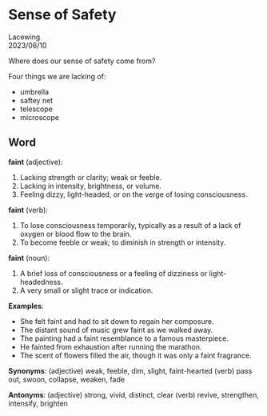 # Sense of Safety

Lacewing  
2023/06/10

Where does our sense of safety come from?

Four things we are lacking of:
- umbrella
- saftey net
- telescope
- microscope

## Word
**faint** (adjective):

1. Lacking strength or clarity; weak or feeble.
2. Lacking in intensity, brightness, or volume.
3. Feeling dizzy, light-headed, or on the verge of losing consciousness.

**faint** (verb):

1. To lose consciousness temporarily, typically as a result of a lack of oxygen or blood flow to the brain.
2. To become feeble or weak; to diminish in strength or intensity.

**faint** (noun):

1. A brief loss of consciousness or a feeling of dizziness or light-headedness.
2. A very small or slight trace or indication.

**Examples**:
- She felt faint and had to sit down to regain her composure.
- The distant sound of music grew faint as we walked away.
- The painting had a faint resemblance to a famous masterpiece.
- He fainted from exhaustion after running the marathon.
- The scent of flowers filled the air, though it was only a faint fragrance.

**Synonyms**:
(adjective) weak, feeble, dim, slight, faint-hearted
(verb) pass out, swoon, collapse, weaken, fade

**Antonyms**:
(adjective) strong, vivid, distinct, clear
(verb) revive, strengthen, intensify, brighten